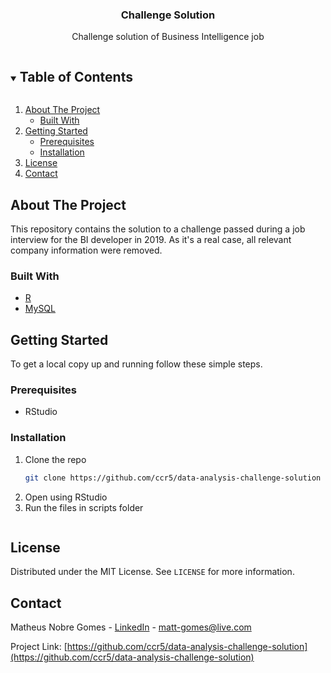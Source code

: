 <p align="center">
  <h3 align="center">Challenge Solution</h3>
  <p align="center">
    Challenge solution of Business Intelligence job 
  </p>
</p>

<details open="open">
  <summary><h2 style="display: inline-block">Table of Contents</h2></summary>
  <ol>
    <li>
      <a href="#about-the-project">About The Project</a>
      <ul>
        <li><a href="#built-with">Built With</a></li>
      </ul>
    </li>
    <li>
      <a href="#getting-started">Getting Started</a>
      <ul>
        <li><a href="#prerequisites">Prerequisites</a></li>
        <li><a href="#installation">Installation</a></li>
      </ul>
    </li>
    <li><a href="#license">License</a></li>
    <li><a href="#contact">Contact</a></li>
  </ol>
</details>

## About The Project

This repository contains the solution to a challenge passed during a job interview for the 
BI developer in 2019. As it's a real case, all relevant company information were removed.


### Built With

* [R](https://www.r-project.org/)
* [MySQL](https://www.mysql.com/)



<!-- GETTING STARTED -->
## Getting Started

To get a local copy up and running follow these simple steps.

### Prerequisites

* RStudio

### Installation

1. Clone the repo
   ```sh
   git clone https://github.com/ccr5/data-analysis-challenge-solution
   ```
2. Open using RStudio
3. Run the files in scripts folder
   ```

## License

Distributed under the MIT License. See `LICENSE` for more information.

## Contact

Matheus Nobre Gomes - [LinkedIn](https://linkedin.com/in/mattnobre) - matt-gomes@live.com

Project Link: [https://github.com/ccr5/data-analysis-challenge-solution](https://github.com/ccr5/data-analysis-challenge-solution)
